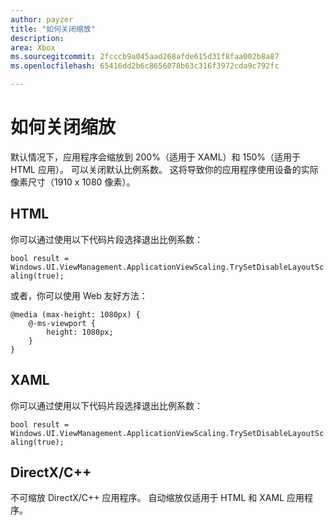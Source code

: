 ```yaml
---
author: payzer
title: "如何关闭缩放"
description: 
area: Xbox
ms.sourcegitcommit: 2fcccb9a045aad268afde615d31f8faa002b8a87
ms.openlocfilehash: 65416dd2b6c8656078b63c316f3972cda9c792fc

---
```


# 如何关闭缩放   
默认情况下，应用程序会缩放到 200%（适用于 XAML）和 150%（适用于 HTML 应用）。 可以关闭默认比例系数。 这将导致你的应用程序使用设备的实际像素尺寸（1910 x 1080 像素）。   
   
## HTML   
你可以通过使用以下代码片段选择退出比例系数： 
   
`bool result = Windows.UI.ViewManagement.ApplicationViewScaling.TrySetDisableLayoutScaling(true);` 

或者，你可以使用 Web 友好方法：   

```   
@media (max-height: 1080px) {   
    @-ms-viewport {   
        height: 1080px;   
    }   
}   
```

## XAML
你可以通过使用以下代码片段选择退出比例系数：   
   
`bool result = Windows.UI.ViewManagement.ApplicationViewScaling.TrySetDisableLayoutScaling(true);`   
   
## DirectX/C++   
不可缩放 DirectX/C++ 应用程序。 自动缩放仅适用于 HTML 和 XAML 应用程序。   



<!--HONumber=Jun16_HO5-->



